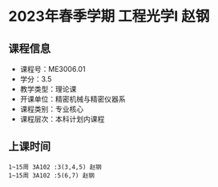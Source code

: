 # 2023年春季学期 工程光学I 赵钢






## 课程信息

- 课程号：ME3006.01
- 学分：3.5
- 教学类型：理论课
- 开课单位：精密机械与精密仪器系
- 课程类别：专业核心
- 课程层次：本科计划内课程

## 上课时间

```
1~15周 3A102 :3(3,4,5) 赵钢
1~15周 3A102 :5(6,7) 赵钢
```

